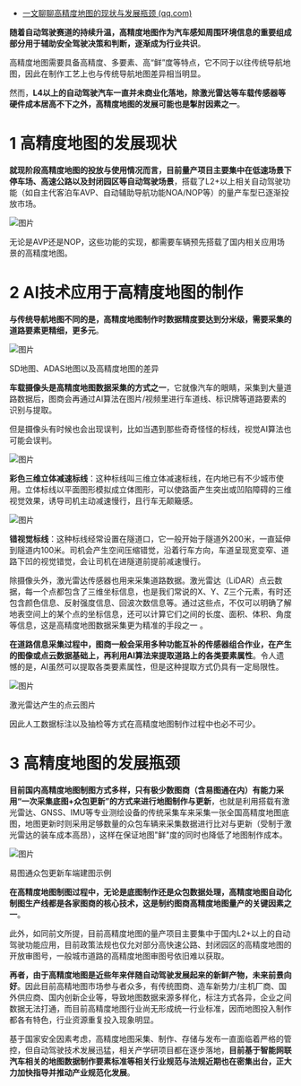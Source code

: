 - [一文聊聊高精度地图的现状与发展瓶颈 (qq.com)](https://mp.weixin.qq.com/s/NHEcV6AL2fhCoSRQ-gsbXw)

**随着自动驾驶赛道的持续升温，高精度地图作为汽车感知周围环境信息的重要组成部分用于辅助安全驾驶决策和判断，逐渐成为行业共识**。

高精度地图需要具备高精度、多要素、高“鲜”度等特点，它不同于以往传统导航地图，因此在制作工艺上也与传统导航地图差异相当明显。

然而，**L4以上的自动驾驶汽车一直并未商业化落地，除激光雷达等车载传感器等硬件成本居高不下之外，高精度地图的发展可能也是掣肘因素之一**。

# 1 高精度地图的发展现状

**就现阶段高精度地图的投放与使用情况而言，目前量产项目主要集中在低速场景下停车场、高速公路以及封闭园区等自动驾驶场景**，搭载了L2+以上相关自动驾驶功能（如自主代客泊车AVP、自动辅助导航功能NOA/NOP等）的量产车型已逐渐投放市场。

![图片](https://mmbiz.qpic.cn/mmbiz_jpg/r0dtNnQI8FJKVHibflRw25TbRgqZFu9odoLSWrlERftBk5vvwxUicqos58evF3HduoDZ2RzMQ42PZ6U1pB6cNiaLw/640?wx_fmt=jpeg&wxfrom=5&wx_lazy=1&wx_co=1)

无论是AVP还是NOP，这些功能的实现，都需要车辆预先搭载了国内相关应用场景的高精度地图。

# 2 AI技术应用于高精度地图的制作

**与传统导航地图不同的是，高精度地图制作时数据精度要达到分米级，需要采集的道路要素更精细，更多元**。

![图片](https://mmbiz.qpic.cn/mmbiz_jpg/r0dtNnQI8FJKVHibflRw25TbRgqZFu9odeGVYw5MoWS3mVUrT7ichQOMg91Tb2EL4DjvWtZMLZ53ibA8vX6NMnZBQ/640?wx_fmt=jpeg&wxfrom=5&wx_lazy=1&wx_co=1)

SD地图、ADAS地图以及高精度地图的差异

**车载摄像头是高精度地图数据采集的方式之一**，它就像汽车的眼睛，采集到大量道路数据后，图商会再通过AI算法在图片/视频里进行车道线、标识牌等道路要素的识别与提取。

但是摄像头有时候也会出现误判，比如当遇到那些奇奇怪怪的标线，视觉AI算法也可能会误判。

![图片](https://mmbiz.qpic.cn/mmbiz_jpg/r0dtNnQI8FJKVHibflRw25TbRgqZFu9odElt4gvpARCPc3jwiaicRuJZmAcA52t5HatAicZZgYQ9gd2n66jYKquM1g/640?wx_fmt=jpeg&wxfrom=5&wx_lazy=1&wx_co=1)

**彩色三维立体减速标线**：这种标线叫三维立体减速标线，在内地已有不少城市使用。立体标线以平面图形模拟成立体图形，可以使路面产生突出或凹陷障碍的三维视觉效果，诱导司机主动减速慢行，且行车无颠簸感。

![图片](https://mmbiz.qpic.cn/mmbiz_jpg/r0dtNnQI8FJKVHibflRw25TbRgqZFu9odjnEtbRbrmj55Dia0zfW2sPXDFNQ1iarPtJ31BkwSIpV5SKjS7ibpnRwvA/640?wx_fmt=jpeg&wxfrom=5&wx_lazy=1&wx_co=1)

**错视觉标线**：这种标线经常设置在隧道口，它一般开始于隧道外200米，一直延伸到隧道内100米。司机会产生空间压缩错觉，沿着行车方向，车道呈现宽变窄、道路下凹的视觉错觉，会让司机在进隧道前提前减速慢行。

除摄像头外，激光雷达传感器也用来采集道路数据。激光雷达（LiDAR）点云数据，每一个点都包含了三维坐标信息，也是我们常说的X、Y、Z三个元素，有时还包含颜色信息、反射强度信息、回波次数信息等。通过这些点，不仅可以明确了解地表空间上的某个点的坐标信息，还可以计算它们之间的长度、面积、体积、角度等信息，这是高精度地图数据采集更为精准的手段之一 。

**在道路信息采集过程中，图商一般会采用多种功能互补的传感器组合作业，在产生的图像或点云数据基础上，再利用AI算法来提取道路上的各类要素属性**。令人遗憾的是，AI虽然可以提取各类要素属性，但是这种提取方式仍具有一定局限性。

![图片](https://mmbiz.qpic.cn/mmbiz_jpg/r0dtNnQI8FJKVHibflRw25TbRgqZFu9odXiaoch5qPpKce9fGKJpgA6nHL9hAUrve3nHMe5EFdcrtK7aynpIONZA/640?wx_fmt=jpeg&wxfrom=5&wx_lazy=1&wx_co=1)

激光雷达产生的点云图片

因此人工数据标注以及抽检等方式在高精度地图制作过程中也必不可少。

# 3 高精度地图的发展瓶颈

**目前国内高精度地图制图方式多样，只有极少数图商（含易图通在内）有能力采用“一次采集底图+众包更新”的方式来进行地图制作与更新**，也就是利用搭载有激光雷达、GNSS、IMU等专业测绘设备的传统采集车来采集一张全国高精度地图底图，地图更新时则采用足够数量的众包车辆来采集数据进行比对与更新（受制于激光雷达的装车成本高昂），这样在保证地图"鲜"度的同时也降低了地图制作成本。

![图片](https://mmbiz.qpic.cn/mmbiz_jpg/r0dtNnQI8FJKVHibflRw25TbRgqZFu9odEoN6xiaw6TVFZ8wxibTsMXJ5lDDry4Tf8tSUlc0WYlAsIBs2gzPPGezg/640?wx_fmt=jpeg&wxfrom=5&wx_lazy=1&wx_co=1)

易图通众包更新车端建图示例

**在高精度地图制图过程中，无论是底图制作还是众包数据处理，高精度地图自动化制图生产线都是各家图商的核心技术，这是制约图商高精度地图量产的关键因素之一**。

此外，如同前文所提，目前高精度地图的量产项目主要集中于国内L2+以上的自动驾驶功能应用，目前政策法规也仅允对部分高快速公路、封闭园区的高精度地图的开放审图号，一般城市道路的高精度地图审图号依旧难以获取。

**再者，由于高精度地图是近些年来伴随自动驾驶发展起来的新鲜产物，未来前景向好**。因此目前高精地图市场参与者众多，有传统图商、造车新势力/主机厂商、国外供应商、国内创新企业等，导致地图数据来源多样化，标注方式各异，企业之间数据无法打通，而目前高精度地图行业尚无形成统一行业标准，因而地图投入制作都各有特色，行业资源重复投入现象明显。

基于国家安全因素考虑，高精度地图采集、制作、存储与发布一直面临着严格的管控，但自动驾驶技术发展迅猛，相关产学研项目都在逐步落地，**目前基于智能网联汽车相关的地图数据制作要素标准等相关行业规范与法规近期也在密集出台，正大力加快指导并推动产业规范化发展**。